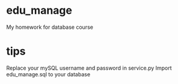 # edu_manage
My homework for database course

# tips
Replace your mySQL username and password in service.py Import edu_manage.sql to your database

